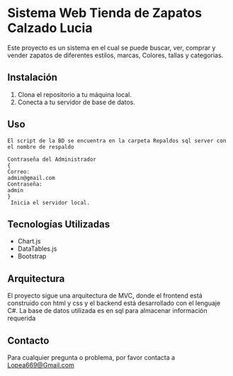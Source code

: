 # Sistema Web Tienda de Zapatos Calzado Lucia

Este proyecto es un sistema en el cual  se puede buscar, ver, comprar y vender  zapatos de diferentes estilos, marcas, Colores, tallas y categorias.

## Instalación

1. Clona el repositorio a tu máquina local.
2. Conecta a tu servidor de base de datos.


## Uso



````
El script de la BD se encuentra en la carpeta Repaldos sql server con 
el nombre de respaldo

Contraseña del Administrador
{
Correo:
admin@gmail.com
Contraseña:
admin
}
 Inicia el servidor local.
````


## Tecnologías Utilizadas

- Chart.js
- DataTables.js
- Bootstrap


## Arquitectura

El proyecto sigue una arquitectura de MVC, donde el frontend está construido con html y css y el backend está desarrollado con el lenguaje C#. La base de datos utilizada es en sql para almacenar información requerida 


## Contacto

Para cualquier pregunta o problema, por favor contacta a Lopea669@Gmail.com

